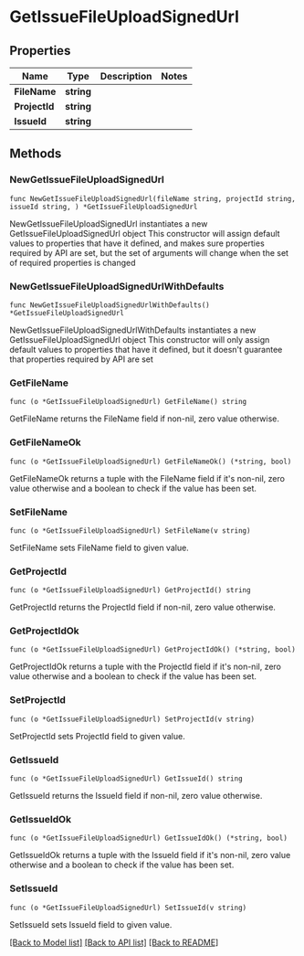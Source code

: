 # GetIssueFileUploadSignedUrl

## Properties

Name | Type | Description | Notes
------------ | ------------- | ------------- | -------------
**FileName** | **string** |  | 
**ProjectId** | **string** |  | 
**IssueId** | **string** |  | 

## Methods

### NewGetIssueFileUploadSignedUrl

`func NewGetIssueFileUploadSignedUrl(fileName string, projectId string, issueId string, ) *GetIssueFileUploadSignedUrl`

NewGetIssueFileUploadSignedUrl instantiates a new GetIssueFileUploadSignedUrl object
This constructor will assign default values to properties that have it defined,
and makes sure properties required by API are set, but the set of arguments
will change when the set of required properties is changed

### NewGetIssueFileUploadSignedUrlWithDefaults

`func NewGetIssueFileUploadSignedUrlWithDefaults() *GetIssueFileUploadSignedUrl`

NewGetIssueFileUploadSignedUrlWithDefaults instantiates a new GetIssueFileUploadSignedUrl object
This constructor will only assign default values to properties that have it defined,
but it doesn't guarantee that properties required by API are set

### GetFileName

`func (o *GetIssueFileUploadSignedUrl) GetFileName() string`

GetFileName returns the FileName field if non-nil, zero value otherwise.

### GetFileNameOk

`func (o *GetIssueFileUploadSignedUrl) GetFileNameOk() (*string, bool)`

GetFileNameOk returns a tuple with the FileName field if it's non-nil, zero value otherwise
and a boolean to check if the value has been set.

### SetFileName

`func (o *GetIssueFileUploadSignedUrl) SetFileName(v string)`

SetFileName sets FileName field to given value.


### GetProjectId

`func (o *GetIssueFileUploadSignedUrl) GetProjectId() string`

GetProjectId returns the ProjectId field if non-nil, zero value otherwise.

### GetProjectIdOk

`func (o *GetIssueFileUploadSignedUrl) GetProjectIdOk() (*string, bool)`

GetProjectIdOk returns a tuple with the ProjectId field if it's non-nil, zero value otherwise
and a boolean to check if the value has been set.

### SetProjectId

`func (o *GetIssueFileUploadSignedUrl) SetProjectId(v string)`

SetProjectId sets ProjectId field to given value.


### GetIssueId

`func (o *GetIssueFileUploadSignedUrl) GetIssueId() string`

GetIssueId returns the IssueId field if non-nil, zero value otherwise.

### GetIssueIdOk

`func (o *GetIssueFileUploadSignedUrl) GetIssueIdOk() (*string, bool)`

GetIssueIdOk returns a tuple with the IssueId field if it's non-nil, zero value otherwise
and a boolean to check if the value has been set.

### SetIssueId

`func (o *GetIssueFileUploadSignedUrl) SetIssueId(v string)`

SetIssueId sets IssueId field to given value.



[[Back to Model list]](../README.md#documentation-for-models) [[Back to API list]](../README.md#documentation-for-api-endpoints) [[Back to README]](../README.md)


